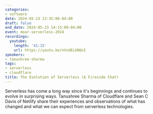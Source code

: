 ```yaml
---
categories:
- software
date: 2024-05-23 13:35:00-04:00
draft: false
end_date: 2024-05-23 14:15:00-04:00
event: moar-serverless-2024
recordings:
  youtube:
    length: '41:15'
    url: https://youtu.be/nVsUELGNQoI
speakers:
- tanushree-sharma
tags:
- serverless
- cloudflare
title: The Evolution of Serverless (A Fireside Chat)
---
```



Serverless has come a long way since it's beginnings and continues to evolve in surprising ways. Tanushree Sharma of Cloudflare and Sean C Davis of Netlify share their experiences and observations of what has changed and what we can expect from serverless technologies.